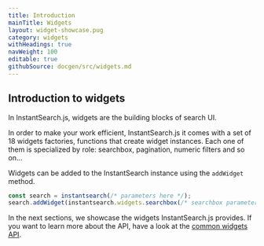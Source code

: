 ```yaml
---
title: Introduction
mainTitle: Widgets
layout: widget-showcase.pug
category: widgets
withHeadings: true
navWeight: 100
editable: true
githubSource: docgen/src/widgets.md
---
```


## Introduction to widgets

In InstantSearch.js, widgets are the building blocks of search UI.

In order to make your work efficient, InstantSearch.js it comes with a set
of 18 widgets factories, functions that create widget instances. Each one
of them is specialized by role: searchbox, pagination, numeric filters and so
on...

Widgets can be added to the InstantSearch instance using the `addWidget` method.

```javascript
const search = instantsearch(/* parameters here */);
search.addWidget(instantsearch.widgets.searchbox(/* searchbox parameters */));
```

In the next sections, we showcase the widgets InstantSearch.js provides. If you want to learn more about the API, have a look at the [common widgets API](widgets-common-api.html).

